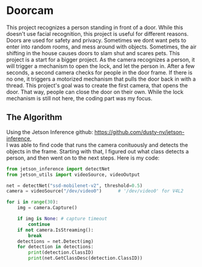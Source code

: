 # Doorcam
This project recognizes a person standing in front of a door. While this doesn't use facial recognition, this project is useful for different reasons. Doors are used for safety and privacy. Sometimes we dont want pets to enter into random rooms, and mess around with objects. Sometimes, the air shifting in the house causes doors to slam shut and scares pets. This project is a start for a bigger project. As the camera recognizes a person, it will trigger a mechanism to open the lock, and let the person in. After a few seconds, a second camera checks for people in the door frame. If there is no one, it triggers a motorized mechanism that pulls the door back in with a thread. This project's goal was to create the first camera, that opens the door. That way, people can close the door on their own. While the lock mechanism is still not here, the coding part was my focus. 
## The Algorithm
Using the Jetson Inference github: https://github.com/dusty-nv/jetson-inference,  
I was able to find code that runs the camera conituously and detects the objects in the frame. Starting with that, I figured out what class detects a person, and then went on to the next steps. Here is my code:
```python
from jetson_inference import detectNet
from jetson_utils import videoSource, videoOutput

net = detectNet("ssd-mobilenet-v2", threshold=0.5)
camera = videoSource("/dev/video0")      # '/dev/video0' for V4L2

for i in range(30):
    img = camera.Capture()

    if img is None: # capture timeout
        continue
    if not camera.IsStreaming():
        break
    detections = net.Detect(img)
    for detection in detections:
        print(detection.ClassID)
        print(net.GetClassDesc(detection.ClassID))
```




